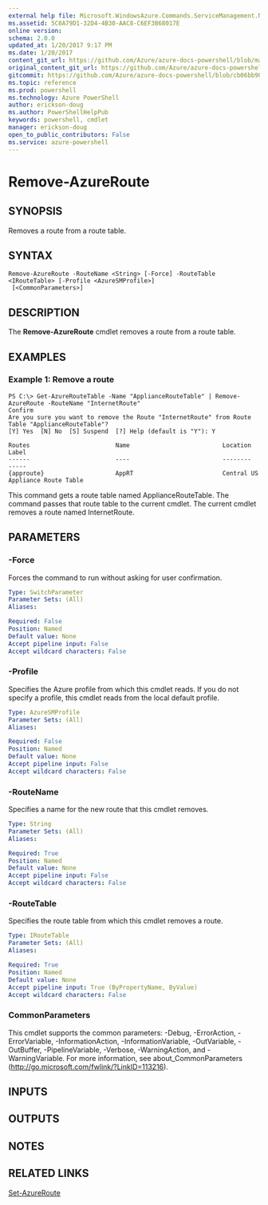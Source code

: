 ```yaml
---
external help file: Microsoft.WindowsAzure.Commands.ServiceManagement.Network.dll-Help.xml
ms.assetid: 5C8A79D1-32D4-4B30-AAC8-C6EF3B68017E
online version: 
schema: 2.0.0
updated_at: 1/20/2017 9:17 PM
ms.date: 1/20/2017
content_git_url: https://github.com/Azure/azure-docs-powershell/blob/master/azureps-cmdlets-docs/ServiceManagement/Azure.Networking/v3.4.0/Remove-AzureRoute.md
original_content_git_url: https://github.com/Azure/azure-docs-powershell/blob/master/azureps-cmdlets-docs/ServiceManagement/Azure.Networking/v3.4.0/Remove-AzureRoute.md
gitcommit: https://github.com/Azure/azure-docs-powershell/blob/cb06bb906911a2a2e1f57adbafe0c0c97a0b205b/azureps-cmdlets-docs/ServiceManagement/Azure.Networking/v3.4.0/Remove-AzureRoute.md
ms.topic: reference
ms.prod: powershell
ms.technology: Azure PowerShell
author: erickson-doug
ms.author: PowerShellHelpPub
keywords: powershell, cmdlet
manager: erickson-doug
open_to_public_contributors: False
ms.service: azure-powershell
---
```


# Remove-AzureRoute

## SYNOPSIS
Removes a route from a route table.

## SYNTAX

```
Remove-AzureRoute -RouteName <String> [-Force] -RouteTable <IRouteTable> [-Profile <AzureSMProfile>]
 [<CommonParameters>]
```

## DESCRIPTION
The **Remove-AzureRoute** cmdlet removes a route from a route table.

## EXAMPLES

### Example 1: Remove a route
```
PS C:\> Get-AzureRouteTable -Name "ApplianceRouteTable" | Remove-AzureRoute -RouteName "InternetRoute"
Confirm
Are you sure you want to remove the Route "InternetRoute" from Route Table "ApplianceRouteTable"?
[Y] Yes  [N] No  [S] Suspend  [?] Help (default is "Y"): Y

Routes                        Name                          Location                      Label
------                        ----                          --------                      -----
{approute}                    AppRT                         Central US                    Appliance Route Table
```

This command gets a route table named ApplianceRouteTable.
The command passes that route table to the current cmdlet.
The current cmdlet removes a route named InternetRoute.

## PARAMETERS

### -Force
Forces the command to run without asking for user confirmation.

```yaml
Type: SwitchParameter
Parameter Sets: (All)
Aliases: 

Required: False
Position: Named
Default value: None
Accept pipeline input: False
Accept wildcard characters: False
```

### -Profile
Specifies the Azure profile from which this cmdlet reads. 
If you do not specify a profile, this cmdlet reads from the local default profile.

```yaml
Type: AzureSMProfile
Parameter Sets: (All)
Aliases: 

Required: False
Position: Named
Default value: None
Accept pipeline input: False
Accept wildcard characters: False
```

### -RouteName
Specifies a name for the new route that this cmdlet removes.

```yaml
Type: String
Parameter Sets: (All)
Aliases: 

Required: True
Position: Named
Default value: None
Accept pipeline input: False
Accept wildcard characters: False
```

### -RouteTable
Specifies the route table from which this cmdlet removes a route.

```yaml
Type: IRouteTable
Parameter Sets: (All)
Aliases: 

Required: True
Position: Named
Default value: None
Accept pipeline input: True (ByPropertyName, ByValue)
Accept wildcard characters: False
```

### CommonParameters
This cmdlet supports the common parameters: -Debug, -ErrorAction, -ErrorVariable, -InformationAction, -InformationVariable, -OutVariable, -OutBuffer, -PipelineVariable, -Verbose, -WarningAction, and -WarningVariable. For more information, see about_CommonParameters (http://go.microsoft.com/fwlink/?LinkID=113216).

## INPUTS

## OUTPUTS

## NOTES

## RELATED LINKS

[Set-AzureRoute](xref:ServiceManagement/Azure.Networking/v3.4.0/Set-AzureRoute.md)


